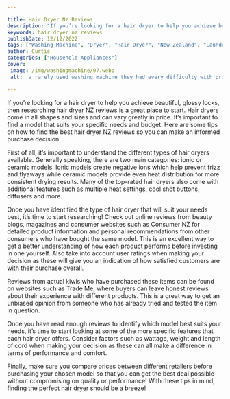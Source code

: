 ```yaml
---

title: Hair Dryer Nz Reviews
description: "If you’re looking for a hair dryer to help you achieve beautiful, glossy locks, then researching hair dryer NZ reviews is a great ...find out now"
keywords: hair dryer nz reviews
publishDate: 12/12/2022
tags: ["Washing Machine", "Dryer", "Hair Dryer", "New Zealand", "Laundry Appliances", "Appliance Reviews"]
author: Curtis
categories: ["Household Appliances"]
cover: 
 image: /img/washingmachine/97.webp
 alt: 'a rarely used washing machine they had every difficulty with prior'

---
```


If you’re looking for a hair dryer to help you achieve beautiful, glossy locks, then researching hair dryer NZ reviews is a great place to start. Hair dryers come in all shapes and sizes and can vary greatly in price. It’s important to find a model that suits your specific needs and budget. Here are some tips on how to find the best hair dryer NZ reviews so you can make an informed purchase decision.

First of all, it’s important to understand the different types of hair dryers available. Generally speaking, there are two main categories: ionic or ceramic models. Ionic models create negative ions which help prevent frizz and flyaways while ceramic models provide even heat distribution for more consistent drying results. Many of the top-rated hair dryers also come with additional features such as multiple heat settings, cool shot buttons, diffusers and more.

Once you have identified the type of hair dryer that will suit your needs best, it’s time to start researching! Check out online reviews from beauty blogs, magazines and consumer websites such as Consumer NZ for detailed product information and personal recommendations from other consumers who have bought the same model. This is an excellent way to get a better understanding of how each product performs before investing in one yourself. Also take into account user ratings when making your decision as these will give you an indication of how satisfied customers are with their purchase overall. 

Reviews from actual kiwis who have purchased these items can be found on websites such as Trade Me, where buyers can leave honest reviews about their experience with different products. This is a great way to get an unbiased opinion from someone who has already tried and tested the item in question.

Once you have read enough reviews to identify which model best suits your needs, it’s time to start looking at some of the more specific features that each hair dryer offers. Consider factors such as wattage, weight and length of cord when making your decision as these can all make a difference in terms of performance and comfort.

Finally, make sure you compare prices between different retailers before purchasing your chosen model so that you can get the best deal possible without compromising on quality or performance! With these tips in mind, finding the perfect hair dryer should be a breeze!
